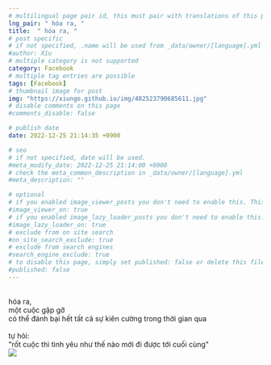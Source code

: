 ```yaml
---
# multilingual page pair id, this must pair with translations of this page. (This name must be unique)
lng_pair: " hóa ra, "
title:  " hóa ra, "
# post specific
# if not specified, .name will be used from _data/owner/[language].yml
#author: Xíu
# multiple category is not supported
category: Facebook
# multiple tag entries are possible
tags: [Facebook]
# thumbnail image for post
img: "https://xiungo.github.io/img/482523790685611.jpg"
# disable comments on this page
#comments_disable: false

# publish date
date: 2022-12-25 21:14:35 +0900

# seo
# if not specified, date will be used.
#meta_modify_date: 2022-12-25 21:14:00 +0900
# check the meta_common_description in _data/owner/[language].yml
#meta_description: ""

# optional
# if you enabled image_viewer_posts you don't need to enable this. This is only if image_viewer_posts = false
#image_viewer_on: true
# if you enabled image_lazy_loader_posts you don't need to enable this. This is only if image_lazy_loader_posts = false
#image_lazy_loader_on: true
# exclude from on site search
#on_site_search_exclude: true
# exclude from search engines
#search_engine_exclude: true
# to disable this page, simply set published: false or delete this file
#published: false
---
```

<br>
hóa ra, <br>
một cuộc gặp gỡ<br>
có thể đánh bại hết tất cả sự kiên cường trong thời gian qua<br>
<br>
tự hỏi:<br>
"rốt cuộc thì tình yêu như thế nào mới đi được tới cuối cùng"<br>
<!-- outline-end -->

<img src= "https://xiungo.github.io/img/482523790685611.jpg">


